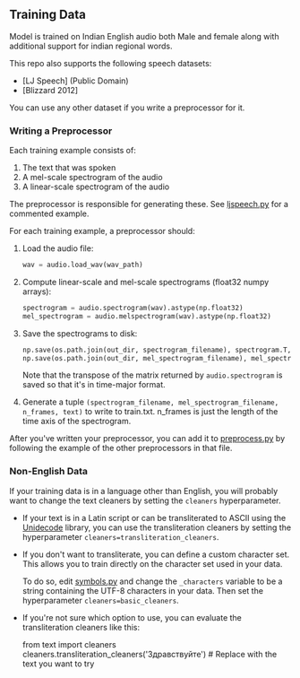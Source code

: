 
## Training Data

Model is trained on Indian English audio both Male and female along with additional support for indian regional words.

This repo also supports the following speech datasets:
  * [LJ Speech] (Public Domain)
  * [Blizzard 2012] 
 
You can use any other dataset if you write a preprocessor for it.


### Writing a Preprocessor

Each training example consists of:
  1. The text that was spoken
  2. A mel-scale spectrogram of the audio
  3. A linear-scale spectrogram of the audio

The preprocessor is responsible for generating these. See [ljspeech.py](datasets/ljspeech.py) for a
commented example.

For each training example, a preprocessor should:

  1. Load the audio file:
     ```python
     wav = audio.load_wav(wav_path)
     ```

  2. Compute linear-scale and mel-scale spectrograms (float32 numpy arrays):
     ```python
     spectrogram = audio.spectrogram(wav).astype(np.float32)
     mel_spectrogram = audio.melspectrogram(wav).astype(np.float32)
     

  3. Save the spectrograms to disk:
     ```python
     np.save(os.path.join(out_dir, spectrogram_filename), spectrogram.T, allow_pickle=False)
     np.save(os.path.join(out_dir, mel_spectrogram_filename), mel_spectrogram.T,  allow_pickle=False)
     ```
     Note that the transpose of the matrix returned by `audio.spectrogram` is saved so that it's
     in time-major format.

  4. Generate a tuple `(spectrogram_filename, mel_spectrogram_filename, n_frames, text)` to
     write to train.txt. n_frames is just the length of the time axis of the spectrogram.


After you've written your preprocessor, you can add it to [preprocess.py](preprocess.py) by
following the example of the other preprocessors in that file.


### Non-English Data

If your training data is in a language other than English, you will probably want to change the
text cleaners by setting the `cleaners` hyperparameter.

  * If your text is in a Latin script or can be transliterated to ASCII using the
    [Unidecode](https://pypi.python.org/pypi/Unidecode) library, you can use the transliteration
    cleaners by setting the hyperparameter `cleaners=transliteration_cleaners`.

  * If you don't want to transliterate, you can define a custom character set.
    This allows you to train directly on the character set used in your data.

    To do so, edit [symbols.py](text/symbols.py) and change the `_characters` variable to be a
    string containing the UTF-8 characters in your data. Then set the hyperparameter `cleaners=basic_cleaners`.

  * If you're not sure which option to use, you can evaluate the transliteration cleaners like this:

    from text import cleaners
    cleaners.transliteration_cleaners('Здравствуйте')   # Replace with the text you want to try
